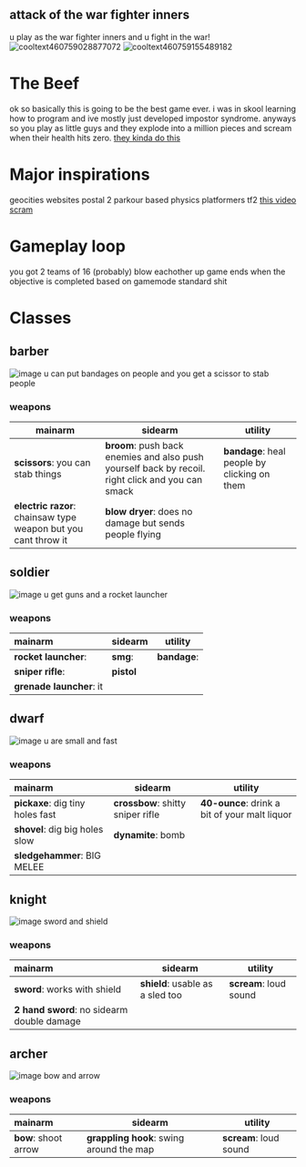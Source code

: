 attack of the war fighter inners
---
u play as the war fighter inners and u fight in the war!
![cooltext460759028877072](https://hackmd.io/_uploads/Hyf2jGSU0.gif)
![cooltext460759155489182](https://hackmd.io/_uploads/SydMhMrU0.png)
# The Beef
ok so basically this is going to be the best game ever. i was in skool learning how to program and ive mostly just developed impostor syndrome.
anyways so you play as little guys and they explode into a million pieces and scream when their health hits zero. [they kinda do this](https://www.youtube.com/watch?v=Xme8dHZX674)
# Major inspirations
geocities websites
postal 2
parkour based physics platformers
tf2 
[this video](https://va.media.tumblr.com/tumblr_q8l962ub6l1u9bbh3.mp4)
[scram](https://scramdad.itch.io/scram)
# Gameplay loop
you got 2 teams of 16 (probably)
blow eachother up
game ends when the objective is completed based on gamemode
standard shit
# Classes
## barber
![image](https://web.archive.org/web/20091027000118im_/http://geocities.com/mueble_soto/pensa/imagenes/barber_sweeping_floor_md_wht.gif)
u can put bandages on people
and you get a scissor to stab people
### weapons
| mainarm                                                        | sidearm                                                                                           | utility                                      |
| -------------------------------------------------------------- | ------------------------------------------------------------------------------------------------- | -------------------------------------------- |
| **scissors**: you can stab things                              | **broom**: push back enemies and also push yourself back by recoil. right click and you can smack | **bandage**: heal people by clicking on them |
| **electric razor**: chainsaw type weapon but you cant throw it | **blow dryer**: does no damage but sends people flying                                            |                                              |
## soldier
![image](https://web.archive.org/web/20091022145223im_/http://www.geocities.com/truetankdogs03/military_soldier_firing_md_wht.gif)
u get guns and a rocket launcher
### weapons

| mainarm                  | sidearm    | utility      |
|:------------------------ | ---------- | ------------ |
| **rocket launcher**:     | **smg**:   | **bandage**: |
| **sniper rifle**:        | **pistol** |              |
| **grenade launcher**: it |            |              |

## dwarf
![image](https://web.archive.org/web/20090807103859im_/http://geocities.com/crazycompman/images/dwarfanim.gif)
u are small and fast
### weapons
| mainarm                          | sidearm       | utility      |
|:-------------------------------- | ------------- | ------------ |
| **pickaxe**: dig tiny holes fast | **crossbow**: shitty sniper rifle | **40-ounce**: drink a bit of your malt liquor |
| **shovel**: dig big holes slow   | **dynamite**: bomb  |              |
| **sledgehammer**: BIG MELEE      |               |              |

## knight
![image](https://web.archive.org/web/20091026204339/http://www.geocities.com/cushingpeter/knight2.gif)
sword and shield
### weapons
| mainarm                                    | sidearm      | utility       |
|:------------------------------------------ | ------------ | ------------- |
| **sword**: works with shield               | **shield**: usable as a sled too   | **scream**: loud sound |
| **2 hand sword**: no sidearm double damage | |               |

## archer
![image](https://web.archive.org/web/20090808054427/http://www.geocities.com/evelynkaye/sm.archer.gif)
bow and arrow
### weapons
| mainarm                                    | sidearm      | utility       |
|:------------------------------------------ | ------------ | ------------- |
| **bow**: shoot arrow               | **grappling hook**: swing around the map   | **scream**: loud sound |
